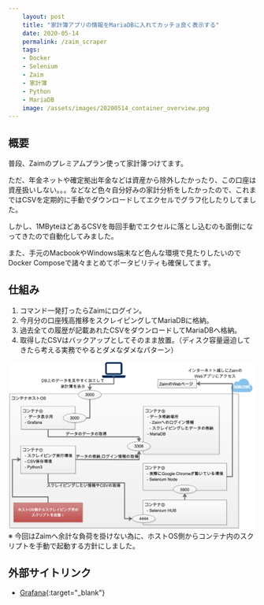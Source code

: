 ```yaml
---
    layout: post
    title: "家計簿アプリの情報をMariaDBに入れてカッチョ良く表示する"
    date: 2020-05-14
    permalink: /zaim_scraper
    tags:
    - Docker
    - Selenium
    - Zaim
    - 家計簿
    - Python
    - MariaDB
    image: /assets/images/20200514_container_overview.png
---
```


## 概要
普段、Zaimのプレミアムプラン使って家計簿つけてます。  

ただ、年金ネットや確定拠出年金などは資産から除外したかったり、この口座は資産扱いしない。。。などなど色々自分好みの家計分析をしたかったので、これまではCSVを定期的に手動でダウンロードしてエクセルでグラフ化したりしてました。  

しかし、1MByteほどあるCSVを毎回手動でエクセルに落とし込むのも面倒になってきたので自動化してみました。  

また、手元のMacbookやWindows端末など色んな環境で見たりしたいのでDocker Composeで諸々まとめてポータビリティも確保してます。

## 仕組み
1. コマンド一発打ったらZaimにログイン。
1. 今月分の口座残高推移をスクレイピングしてMariaDBに格納。
1. 過去全ての履歴が記載あれたCSVをダウンロードしてMariaDBへ格納。
1. 取得したCSVはバックアップとしてそのまま放置。（ディスク容量逼迫してきたら考える実務でやるとダメなダメなパターン）

![概要図](/assets/images/20200514_container_overview.png "概要図")
※ 今回はZaimへ余計な負荷を掛けない為に、ホストOS側からコンテナ内のスクリプトを手動で起動する方針にしました。


## 外部サイトリンク
 * [Grafana]{:target="_blank"}

[Grafana]:https://grafana.com/
